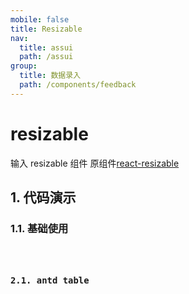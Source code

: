 ```yaml
---
mobile: false
title: Resizable
nav:
  title: assui
  path: /assui
group:
  title: 数据录入
  path: /components/feedback
---
```


# resizable

输入 resizable 组件
原组件[react-resizable](https://github.com/react-grid-layout/react-resizable)

## 1. 代码演示

### 1.1. 基础使用

<code hideActions='["CSB", "EXTERNAL"]' src="./demo/index.jsx" />


### 2.1. antd table

<code hideActions='["CSB", "EXTERNAL"]' src="./demo/antdTable.jsx" />

